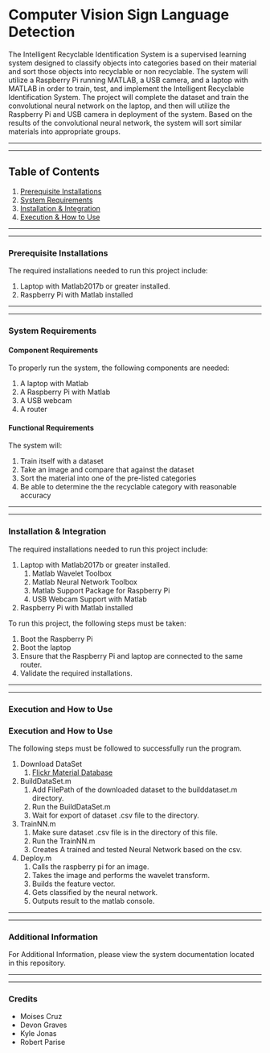 
# Computer Vision Sign Language Detection

The Intelligent Recyclable Identification System is a supervised learning system designed to classify objects into categories based on their material and sort those objects into recyclable or non recyclable. The system will utilize a Raspberry Pi running MATLAB, a USB camera, and a laptop with MATLAB in order to train, test, and implement the Intelligent Recyclable Identification System. The project will complete the dataset and train the convolutional neural network on the laptop, and then will utilize the Raspberry Pi and USB camera in deployment of the system. Based on the results of the convolutional neural network, the system will sort similar materials into appropriate groups.
***
***
## Table of Contents
1. [Prerequisite Installations](#prereqs)
2. [System Requirements](#systeqs)
3. [Installation & Integration](#install)
4. [Execution & How to Use](#exeUses)
***
***
### Prerequisite Installations
The required installations needed to run this project include:
   1. Laptop with Matlab2017b or greater installed.
   1. Raspberry Pi with Matlab installed
***
***
### System Requirements
#### Component Requirements
To properly run the system, the following components are needed:
   1. A laptop with Matlab 
   1. A Raspberry Pi with Matlab
   1. A USB webcam
   1. A router

#### Functional Requirements
The system will:
   1. Train itself with a dataset
   1. Take an image and compare that against the dataset 
   1. Sort the material into one of the pre-listed categories
   1. Be able to determine the the recyclable category with reasonable accuracy
***
***
### Installation & Integration
The required installations needed to run this project include:
   1. Laptop with Matlab2017b or greater installed.
      1. Matlab Wavelet Toolbox
      1. Matlab Neural Network Toolbox
      1. Matlab Support Package for Raspberry Pi
      1. USB Webcam Support with Matlab
   1. Raspberry Pi with Matlab installed
   
To run this project, the following steps must be taken:
   1. Boot the Raspberry Pi
   1. Boot the laptop
   1. Ensure that the Raspberry Pi and laptop are connected to the same router.
   1. Validate the required installations.

***
***
### Execution and How to Use
### Execution and How to Use
The following steps must be followed to successfully run the program.
   1. Download DataSet
      1. [Flickr Material Database](https://people.csail.mit.edu/celiu/CVPR2010/FMD/)
   1. BuildDataSet.m
      1. Add FilePath of the downloaded dataset to the builddataset.m directory.
      1. Run the BuildDataSet.m
      1. Wait for export of dataset .csv file to the directory.
   1. TrainNN.m
      1. Make sure dataset .csv file is in the directory of this file.
      1. Run the TrainNN.m
      1. Creates A trained and tested Neural Network based on the csv.
   1. Deploy.m
      1. Calls the raspberry pi for an image.
      1. Takes the image and performs the wavelet transform.
      1. Builds the feature vector.
      1. Gets classified by the neural network.
      1. Outputs result to the matlab console.
      
***
***
### Additional Information
For Additional Information, please view the system documentation located in this repository.
***
***
### Credits
* Moises Cruz
* Devon Graves
* Kyle Jonas
* Robert Parise

